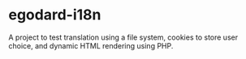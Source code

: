 # egodard-i18n
A project to test translation using a file system, cookies to store user choice, and dynamic HTML rendering using PHP.

